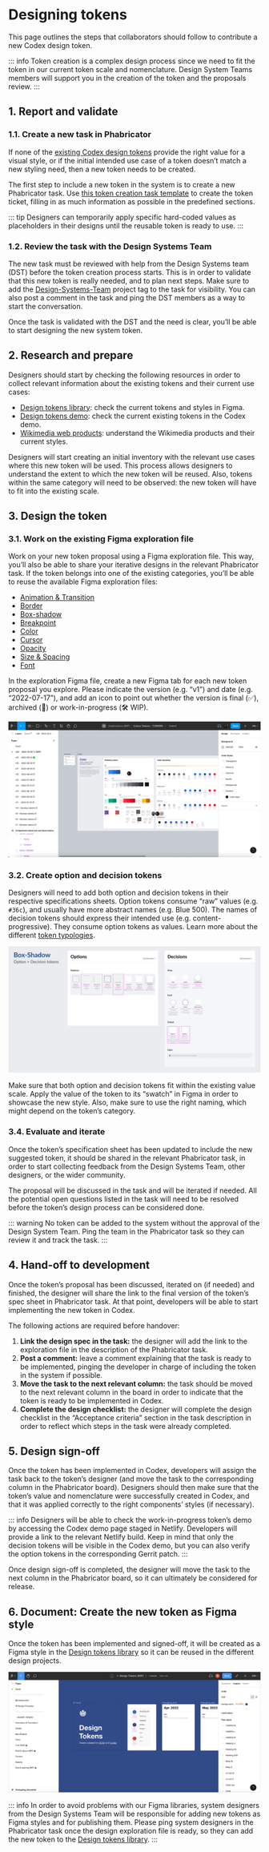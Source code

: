 # Designing tokens

This page outlines the steps that collaborators should follow to contribute a new Codex design token.

::: info
Token creation is a complex design process since we need to fit the token in our current token scale and nomenclature. Design System Teams members will support you in the creation of the token and the proposals review.
:::

## 1. Report and validate

### 1.1. Create a new task in Phabricator

If none of the [existing Codex design tokens](../design-tokens/overview.md) provide the right value for a visual style, or if the initial intended use case of a token doesn’t match a new styling need, then a new token needs to be created.

The first step to include a new token in the system is to create a new Phabricator task. Use [this token creation task template][token-creation-task-template] to create the token ticket, filling in as much information as possible in the predefined sections.

::: tip
Designers can temporarily apply specific hard-coded values as placeholders in their designs until the reusable token is ready to use.
:::

### 1.2. Review the task with the Design Systems Team

The new task must be reviewed with help from the Design Systems team (DST) before the token creation process starts. This is in order to validate that this new token is really needed, and to plan next steps. Make sure to add the [Design-Systems-Team](https://phabricator.wikimedia.org/project/profile/5858/) project tag to the task for visibility. You can also post a comment in the task and ping the DST members as a way to start the conversation.

Once the task is validated with the DST and the need is clear, you’ll be able to start designing the new system token.

## 2. Research and prepare

Designers should start by checking the following resources in order to collect relevant information about the existing tokens and their current use cases:

- [Design tokens library](https://www.figma.com/file/mRvSsFD2Kwh8AZNjlx7rIl/%E2%9C%A8-Design-Tokens-%5BWIP%5D?node-id=0%3A1&viewport=336%2C242%2C0.26): check the current tokens and styles in Figma.
- [Design tokens demo](../design-tokens/overview.md): check the current existing tokens in the Codex demo.
- [Wikimedia web products](https://www.wikimedia.org/): understand the Wikimedia products and their current styles.

Designers will start creating an initial inventory with the relevant use cases where this new token will be used. This process allows designers to understand the extent to which the new token will be reused. Also, tokens within the same category will need to be observed: the new token will have to fit into the existing scale.

## 3. Design the token

### 3.1. Work on the existing Figma exploration file

Work on your new token proposal using a Figma exploration file. This way, you’ll also be able to share your iterative designs in the relevant Phabricator task. If the token belongs into one of the existing categories, you’ll be able to reuse the available Figma exploration files:

- [Animation & Transition](https://www.figma.com/file/UNAWyVXbcioeVPCiCHhbh8/Motion-tokens---T304443)
- [Border](https://www.figma.com/file/PqH1gxenUEtB6Kw9vlwISW/Border-Tokens---T300562)
- [Box-shadow](https://www.figma.com/file/4cXXU5YqFnDqrMRefj3K89/Shadows-Tokens---T297003)
- [Breakpoint](https://www.figma.com/file/AH1Vtfc2PpjBdzZeyaIc8x/Breakpoints---T303522)
- [Color](https://www.figma.com/file/E6hxGwEOs9YFVF4fFRyqSv/Colors-Tokens---T296995)
- [Cursor](https://www.figma.com/file/z5oKZ1rsAFu9fQxGN4oArU/Cursor-Tokens---T302181)
- [Opacity](https://www.figma.com/file/h9pA2CCl2i0wtlTKNChaES/Opacities---Tokens)
- [Size & Spacing](https://www.figma.com/file/hcCHhevNA5aHo2D1Gajydc/Size-%26-spacing---Tokens)
- [Font](https://www.figma.com/file/X8pKlndyPaqZg4I3GubQs6/Font)

In the exploration Figma file, create a new Figma tab for each new token proposal you explore. Please indicate the version (e.g. “v1”) and date (e.g. “2022-07-17”), and add an icon to point out whether the version is final (✅), archived (📁) or work-in-progress (🛠 WIP).

![Screenshot of Figma Color tokens exploration](../assets/designing-tokens/design-token-figma-exploration.png)

### 3.2. Create option and decision tokens

Designers will need to add both option and decision tokens in their respective specifications sheets. Option tokens consume “raw” values (e.g. `#36c`), and usually have more abstract names (e.g. Blue 500). The names of decision tokens should express their intended use (e.g. content-progressive). They consume option tokens as values. Learn more about the different [token typologies](../design-tokens/definition-and-structure.md).

![Option and decision tokens on example box shadows](../assets/designing-tokens/design-token-create-option-decision-tokens.png)

Make sure that both option and decision tokens fit within the existing value scale. Apply the value of the token to its “swatch” in Figma in order to showcase the new style. Also, make sure to use the right naming, which might depend on the token’s category.

### 3.4. Evaluate and iterate

Once the token’s specification sheet has been updated to include the new suggested token, it should be shared in the relevant Phabricator task, in order to start collecting feedback from the Design Systems Team, other designers, or the wider community.

The proposal will be discussed in the task and will be iterated if needed. All the potential open questions listed in the task will need to be resolved before the token’s design process can be considered done.

::: warning
No token can be added to the system without the approval of the Design System Team. Ping the team in the Phabricator task so they can review it and track the task.
:::

## 4. Hand-off to development

Once the token’s proposal has been discussed, iterated on (if needed) and finished, the designer will share the link to the final version of the token’s spec sheet in Phabricator task. At that point, developers will be able to start implementing the new token in Codex.

The following actions are required before handover:

1. **Link the design spec in the task:** the designer will add the link to the exploration file in the description of the Phabricator task.
2. **Post a comment:** leave a comment explaining that the task is ready to be implemented, pinging the developer in charge of including the token in the system if possible.
3. **Move the task to the next relevant column:** the task should be moved to the next relevant column in the board in order to indicate that the token is ready to be implemented in Codex.
4. **Complete the design checklist:** the designer will complete the design checklist in the “Acceptance criteria” section in the task description in order to reflect which steps in the task were already completed.

## 5. Design sign-off

Once the token has been implemented in Codex, developers will assign the task back to the token’s designer (and move the task to the corresponding column in the Phabricator board). Designers should then make sure that the token’s value and nomenclature were successfully created in Codex, and that it was applied correctly to the right components’ styles (if necessary).

::: info
Designers will be able to check the work-in-progress token’s demo by accessing the Codex demo page staged in Netlify. Developers will provide a link to the relevant Netlify build. Keep in mind that only the decision tokens will be visible in the Codex demo, but you can also verify the option tokens in the corresponding Gerrit patch.
:::

Once design sign-off is completed, the designer will move the task to the next column in the Phabricator board, so it can ultimately be considered for release.

## 6. Document: Create the new token as Figma style

Once the token has been implemented and signed-off, it will be created as a Figma style in the [Design tokens library](https://www.figma.com/file/mRvSsFD2Kwh8AZNjlx7rIl/%E2%9C%A8-Design-Tokens-%5BWIP%5D?node-id=0%3A1&viewport=320%2C270%2C0.33) so it can be reused in the different design projects.

![Screenshot of design tokens library in Figma](../assets/designing-tokens/document-create-token-figma-style.png)

::: info
In order to avoid problems with our Figma libraries, system designers from the Design Systems Team will be responsible for adding new tokens as Figma styles and for publishing them. Please ping system designers in the Phabricator task once the design exploration file is ready, so they can add the new token to the [Design tokens library](https://www.figma.com/file/mRvSsFD2Kwh8AZNjlx7rIl/%E2%9C%A8-Design-Tokens-%5BWIP%5D?node-id=0%3A1&viewport=320%2C270%2C0.33).
:::

[token-creation-task-template]: https://phabricator.wikimedia.org/maniphest/task/edit/form/1/?title=Add%20new%20%5BName%5D%20token%20in%20Codex&description=%23%23%20Background%0D%0A%0D%0ANOTE%3A%20%2F%2FWhen%20creating%20a%20token%20task%2C%20please%20try%20to%20fill%20out%20the%20entire%20Background%20section.%20The%20rest%20of%20the%20task%20description%20can%20be%20populated%20later.%2F%2F%0D%0A%0D%0A-%20**Description%3A**%20%2F%2Fadd%20a%20brief%20description%20of%20this%20token%2F%2F%0D%0A-%20**History**%20(if%20needed)**%3A**%20%2F%2Fdescribe%20or%20link%20to%20prior%20discussions%20related%20to%20this%20token%2F%2F%0D%0A-%20**Known%20use%20case(s)%3A**%20%2F%2Fdescribe%20known%20use%20cases%20for%20this%20token%2C%20including%20the%20project%2C%20team%2C%20and%20timeline%2F%2F%0D%0A-%20**Considerations%3A**%20%2F%2Flist%20any%20known%20challenges%20or%20blockers%2C%20or%20any%20other%20important%20information%2F%2F%0D%0A%0D%0A%23%23%23%20User%20stories%0D%0A%0D%0A%2F%2Fadd%20at%20least%20one%20user%20story%2F%2F%0D%0A%0D%0A**Previous%20implementations**%0D%0A%0D%0A-%20**Codex%20demo%3A**%20%2F%2Fadd%20the%20corresponding%20link%20to%20the%20current%20token%27s%20category%20in%20the%20%5B%5B%20https%3A%2F%2Fdoc.wikimedia.org%2Fcodex%2Flatest%2Fdesign-tokens%2Foverview.html%20%7C%20Codex%20demo%5D%5D%2F%2F%0D%0A-%20**Design%20style%20guide%3A**%20%2F%2Fadd%20the%20corresponding%20%5B%5B%20https%3A%2F%2Fdesign.wikimedia.org%2Fstyle-guide%2Fvisual-style.html%20%7C%20Design%20Style%20Guide%20%5D%5D%20link%2C%20if%20applicable%2F%2F%0D%0A%0D%0A%23%23%23%20Design%20spec%0D%0A%2F%2F%20Once%20the%20token%20specification%20sheet%20has%20been%20created%20in%20Figma%20remove%20this%20note%2C%20add%20the%20link%20to%20the%20spec%20below%20and%20check%20the%20acceptance%20criteria%20related%20with%20this%20step.%20%2F%2F%0D%0A%7C%20Component%20spec%20sheet%20%7C%0D%0A%0D%0A%23%23%23%20Open%20questions%0D%0A%2F%2F%20Add%20here%20the%20questions%20to%20be%20answered%20in%20order%20to%20design%20and%20implement%20the%20token%20%2F%2F%0D%0A%0D%0A%23%23%23%20Acceptance%20criteria%20(or%20Done)%0D%0A%0D%0A**Design**%0D%0A%5B%5D%20Design%20the%20Figma%20spec%20sheet%20and%20add%20it%20in%20this%20task%0D%0A%5B%5D%20Add%20the%20token%20as%20Figma%20style%20in%20the%20%5B%5B%20https%3A%2F%2Fwww.figma.com%2Ffile%2FmRvSsFD2Kwh8AZNjlx7rIl%2F%25E2%259C%25A8-Design-Tokens-%255BWIP%255D%3Fnode-id%3D0%253A1%26viewport%3D486%252C353%252C0.25%20%7C%20library%20%5D%5D.%20%2F%2FThis%20step%20will%20be%20done%20by%20a%20DST%20member.%2F%2F%0D%0A%0D%0A**Code**%0D%0A%5B%5D%20Implement%20the%20token%20in%20Codex%0D%0A%5B%5D%20Update%20components%20that%20use%20this%20token%20(if%20needed)&projects=Design-Systems-Team%2C%20Codex